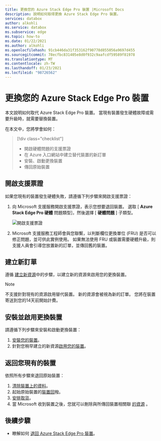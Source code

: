 ```yaml
---
title: 更換您的 Azure Stack Edge Pro 裝置 |Microsoft Docs
description: 說明如何取得更換 Azure Stack Edge Pro 裝置。
services: databox
author: alkohli
ms.service: databox
ms.subservice: edge
ms.topic: how-to
ms.date: 01/22/2021
ms.author: alkohli
ms.openlocfilehash: 91cb446da31f353162f90778d855056a9697d455
ms.sourcegitcommit: 78ecfbc831405e8d0f932c9aafcdf59589f81978
ms.translationtype: MT
ms.contentlocale: zh-TW
ms.lasthandoff: 01/23/2021
ms.locfileid: "98726562"
---
```

# <a name="replace-your-azure-stack-edge-pro-device"></a>更換您的 Azure Stack Edge Pro 裝置

本文說明如何取代 Azure Stack Edge Pro 裝置。 當現有裝置發生硬體故障或需要升級時，就需要替換裝置。 


在本文中，您將學會如何：

> [!div class="checklist"]
>
> * 開啟硬體問題的支援票證
> * 在 Azure 入口網站中建立替代裝置的新訂單
> * 安裝、啟動更換裝置
> * 傳回原始裝置

## <a name="open-a-support-ticket"></a>開啟支援票證

如果您現有的裝置發生硬體失敗，請遵循下列步驟來開啟支援票證：

1. 向 Microsoft 支援服務開啟支援票證，表示您想要退回裝置。 選取 [ **Azure Stack Edge Pro 硬體** 問題類型]，然後選擇 [ **硬體問題** ] 子類型。  

    ![開啟支援票證](media/azure-stack-edge-replace-device/open-support-ticket-1.png)  

2. Microsoft 支援服務工程師會與您聯繫，以判斷欄位更換單位 (FRU) 是否可以修正問題，並可供此實例使用。 如果無法使用 FRU 或裝置需要硬體升級，則支援人員會引導您放置新的訂單，並傳回舊的裝置。

## <a name="create-a-new-order"></a>建立新訂單

遵循 [建立新資源](azure-stack-edge-gpu-deploy-prep.md#create-a-new-resource)中的步驟，以建立新的資源來啟用您的更換裝置。

> [!NOTE]
> 不支援針對現有的資源啟用替代裝置。 新的資源會被視為新的訂單。 您將在裝置寄送到您的14天前開始計費。

## <a name="install-and-activate-the-replacement-device"></a>安裝並啟用更換裝置

請遵循下列步驟來安裝和啟動更換裝置：

1. [安裝您的裝置](azure-stack-edge-deploy-install.md)。
2. 針對您稍早建立的新資源[啟用您的裝置](azure-stack-edge-deploy-connect-setup-activate.md)。

## <a name="return-your-existing-device"></a>返回您現有的裝置

依照所有步驟來退回原始裝置：

1. [清除裝置上的資料](azure-stack-edge-return-device.md#erase-data-from-the-device)。
2. 起始原始裝置的[裝置回](azure-stack-edge-return-device.md#initiate-device-return)撥。
3. [安排取貨](azure-stack-edge-return-device.md#schedule-a-pickup)。
4. 當 Microsoft 收到裝置之後，您就可以刪除與所傳回裝置相關聯 [的資源](azure-stack-edge-return-device.md#delete-the-resource) 。


## <a name="next-steps"></a>後續步驟

- 瞭解如何 [退回 Azure Stack Edge Pro 裝置](azure-stack-edge-return-device.md)。
